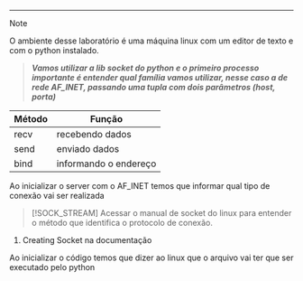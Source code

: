 -------

> [!NOTE]
>O ambiente desse laboratório é uma máquina linux com um editor de texto e com o python instalado. 

> ***Vamos utilizar a lib socket do python e o primeiro processo importante é entender qual família vamos utilizar, nesse caso a de rede AF_INET, passando uma tupla com dois parâmetros (host, porta)***

| Método | Função                 |
| ------ | ---------------------- |
| recv   | recebendo dados        |
| send   | enviado dados          |
| bind   | informando o endereço  |
Ao inicializar o server com o AF_INET temos que informar qual tipo de conexão vai ser realizada 

> [!SOCK_STREAM]
>Acessar o manual de socket do linux para entender o método que identifica o protocolo de conexão. 

1. Creating Socket na documentação 

Ao inicializar o código temos que dizer ao linux que o arquivo vai ter que ser executado pelo python